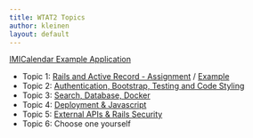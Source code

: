 ```yaml
---
title: WTAT2 Topics
author: kleinen
layout: default
---
```



[IMICalendar Example Application](https://github.com/htw-imi-wtat2/IMICalendar)

* Topic 1: [Rails and Active Record - Assignment](a1-activerecord/) / [Example](a1-activerecord-example)
* Topic 2: [Authentication, Bootstrap, Testing and Code Styling](a2-authentication/)
* Topic 3: [Search, Database, Docker](a3-search-database-docker/)
* Topic 4: [Deployment & Javascript](a4-ci-cd-javascript/)  
* Topic 5: [External APIs & Rails Security](a5-api-security/)
* Topic 6: Choose one yourself
